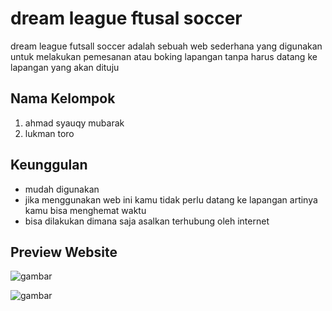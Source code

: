 # dream league ftusal soccer

dream league futsall soccer adalah sebuah web sederhana yang digunakan untuk melakukan pemesanan atau boking lapangan tanpa harus datang ke lapangan yang akan dituju 

## Nama Kelompok

1. ahmad syauqy mubarak
2. lukman toro

## Keunggulan

- mudah digunakan 
- jika menggunakan web ini kamu tidak perlu datang ke lapangan artinya kamu bisa menghemat waktu 
- bisa dilakukan dimana saja asalkan terhubung oleh internet 

## Preview Website

<!--
Catatan :
Sebelum memanggil gambar siapkan sebuah folder img didalam project web dan masukkan screenshot gambar pada folder img
-->

![gambar]()

![gambar]()
